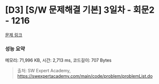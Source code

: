 # [D3] [S/W 문제해결 기본] 3일차 - 회문2 - 1216 

[문제 링크](https://swexpertacademy.com/main/code/problem/problemDetail.do?contestProbId=AV14Rq5aABUCFAYi) 

### 성능 요약

메모리: 71,996 KB, 시간: 2,713 ms, 코드길이: 707 Bytes



> 출처: SW Expert Academy, https://swexpertacademy.com/main/code/problem/problemList.do